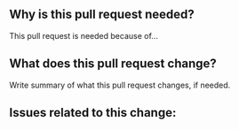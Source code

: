 ## Why is this pull request needed?

This pull request is needed because of...

## What does this pull request change?

Write summary of what this pull request changes, if needed.

## Issues related to this change: